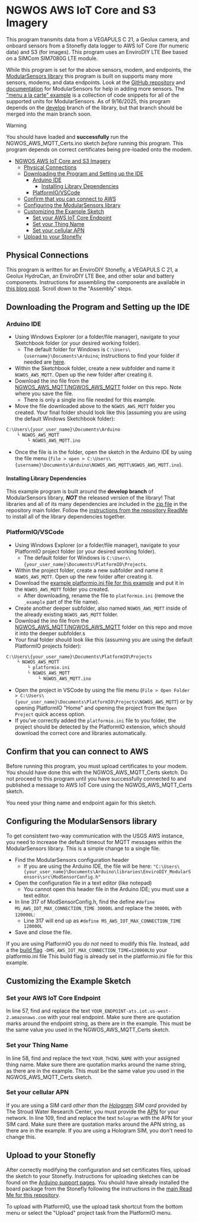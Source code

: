 # NGWOS AWS IoT Core and S3 Imagery

This program transmits data from a VEGAPULS C 21, a Geolux camera, and onboard sensors from a Stonefly data logger to AWS IoT Core (for numeric data) and S3 (for images).
This program uses an EnviroDIY LTE Bee based on a SIMCom SIM7080G LTE module.

While this program is set for the above sensors, modem, and endpoints, the [ModularSensors library](https://github.com/EnviroDIY/ModularSensors/) this program is built on supports many more sensors, modems, and data endpoints.
Look at the [GitHub repository](https://github.com/EnviroDIY/ModularSensors/) and [documentation](https://envirodiy.github.io/ModularSensors/) for ModularSensors for help in adding more sensors.
The ["menu a la carte" example](https://github.com/EnviroDIY/ModularSensors/tree/master/examples/menu_a_la_carte) is a collection of code snippets for all of the supported units for ModularSensors.
As of 9/16/2025, this program depends on the [develop](https://github.com/EnviroDIY/ModularSensors/tree/develop) branch of the library, but that branch should be merged into the main branch soon.

> [!WARNING]
> You should have loaded and **successfully** run the NGWOS_AWS_MQTT_Certs.ino sketch *before* running this program.
> This program depends on correct certificates being pre-loaded onto the modem.

- [NGWOS AWS IoT Core and S3 Imagery](#ngwos-aws-iot-core-and-s3-imagery)
  - [Physical Connections](#physical-connections)
  - [Downloading the Program and Setting up the IDE](#downloading-the-program-and-setting-up-the-ide)
    - [Arduino IDE](#arduino-ide)
      - [Installing Library Dependencies](#installing-library-dependencies)
    - [PlatformIO/VSCode](#platformiovscode)
  - [Confirm that you can connect to AWS](#confirm-that-you-can-connect-to-aws)
  - [Configuring the ModularSensors library](#configuring-the-modularsensors-library)
  - [Customizing the Example Sketch](#customizing-the-example-sketch)
    - [Set your AWS IoT Core Endpoint](#set-your-aws-iot-core-endpoint)
    - [Set your Thing Name](#set-your-thing-name)
    - [Set your cellular APN](#set-your-cellular-apn)
  - [Upload to your Stonefly](#upload-to-your-stonefly)

## Physical Connections

This program is written for an EnviroDIY Stonefly, a VEGAPULS C 21, a Geolux HydroCan, an EnviroDIY LTE Bee, and other solar and battery components.
Instructions for assembling the components are available in [this blog post](https://www.envirodiy.org/river-flood-monitoring-system-for-rapid-deployment/).
Scroll down to the "Assembly" steps.

## Downloading the Program and Setting up the IDE

### Arduino IDE

- Using Windows Explorer (or a folder/file manager), navigate to your Sketchbook folder (or your desired working folder).
  - The default folder for Windows is `C:\Users\{username}\Documents\Arduino`; instructions to find your folder if needed are [here](https://support.arduino.cc/hc/en-us/articles/4412950938514-Open-the-Sketchbook-folder).
- Within the Sketchbook folder, create a new subfolder and name it `NGWOS_AWS_MQTT`. Open up the new folder after creating it.
- Download the ino file from the [NGWOS_AWS_MQTT/NGWOS_AWS_MQTT](https://github.com/EnviroDIY/USGS_NGWOS/tree/main/NGWOS_AWS_MQTT/NGWOS_AWS_MQTT) folder on this repo. Note where you save the file.
  - There is only a single ino file needed for this example.
- Move the file downloaded above to the `NGWOS_AWS_MQTT` folder you created.  Your final folder should look like this (assuming you are using the default Windows Sketchbook folder):

```txt
C:\Users\{your_user_name}\Documents\Arduino
    └ NGWOS_AWS_MQTT
        └ NGWOS_AWS_MQTT.ino
```

- Once the file is in the folder, open the sketch in the Arduino IDE by using the file menu (`file > open > C:\Users\{username}\Documents\Arduino\NGWOS_AWS_MQTT\NGWOS_AWS_MQTT.ino`).

#### Installing Library Dependencies

This example program is built around the **develop branch** of ModularSensors library, ***NOT*** the released version of the library!
That libraries and all of its many dependencies are included in the [zip file](https://github.com/EnviroDIY/USGS_NGWOS/blob/main/AllDependencies.zip) in the repository main folder.
Follow the [instructions from the repository ReadMe](https://github.com/EnviroDIY/USGS_NGWOS/tree/main#installing-or-updating-libraries-for-the-examples-in-the-arduino-ide) to install all of the library dependencies together.

### PlatformIO/VSCode

- Using Windows Explorer (or a folder/file manager), navigate to your PlatformIO project folder (or your desired working folder).
  - The default folder for Windows is `C:\Users\{your_user_name}\Documents\PlatformIO\Projects`.
- Within the project folder, create a new subfolder and name it `NGWOS_AWS_MQTT`. Open up the new folder after creating it.
- Download the [example platformio.ini file for this example](https://github.com/EnviroDIY/USGS_NGWOS/blob/main/NGWOS_AWS_MQTT/platformio_example.ini) and put it in the `NGWOS_AWS_MQTT` folder you created.
  - After downloading, rename the file to `platformio.ini` (remove the `_example` part of the file name).
- Create another deeper subfolder, also named `NGWOS_AWS_MQTT` inside of the already existing `NGWOS_AWS_MQTT` folder.
- Download the ino file from the [NGWOS_AWS_MQTT/NGWOS_AWS_MQTT](https://github.com/EnviroDIY/USGS_NGWOS/tree/main/NGWOS_AWS_MQTT/NGWOS_AWS_MQTT) folder on this repo and move it into the deeper subfolder.s
- Your final folder should look like this (assuming you are using the default PlatformIO projects folder):

```txt
C:\Users\{your_user_name}\Documents\PlatformIO\Projects
    └ NGWOS_AWS_MQTT
        └ platformio.ini
        └ NGWOS_AWS_MQTT
            └ NGWOS_AWS_MQTT.ino
```

- Open the project in VSCode by using the file menu (`File > Open Folder > C:\Users\{your_user_name}\Documents\PlatformIO\Projects\NGWOS_AWS_MQTT`) or by opening PlatformIO "Home" and opening the project from the `Open Project` quick access option.
- If you've correctly added the `platformio.ini` file to you folder, the project should be detected by the PlatformIO extension, which should download the correct core and libraries automatically.

## Confirm that you can connect to AWS

Before running this program, you must upload certificates to your modem.
You should have done this with the NGWOS_AWS_MQTT_Certs sketch.
Do not proceed to this program until you have successfully connected to and published a message to AWS IoT Core using the NGWOS_AWS_MQTT_Certs sketch.

You need your thing name and endpoint again for this sketch.

## Configuring the ModularSensors library

To get consistent two-way communication with the USGS AWS instance, you need to increase the default timeout for MQTT messages within the ModularSensors library.
This is a simple change to a single file.

- Find the ModularSensors configuration header
  - If you are using the Arduino IDE, the file will be here: `"C:\Users\{your_user_name}\Documents\Arduino\libraries\EnviroDIY_ModularSensors\src\ModSensorConfig.h"`
- Open the configuration file in a text editor (like notepad)
  - You cannot open this header file in the Arduino IDE; you must use a text editor.
- In line 317 of ModSensorConfig.h, find the define `#define MS_AWS_IOT_MAX_CONNECTION_TIME 30000L` and replace the `30000L` with `120000L`:
  - Line 317 will end up as `#define MS_AWS_IOT_MAX_CONNECTION_TIME 120000L`
- Save and close the file.

If you are using PlatformIO you *do not* need to modify this file.
Instead, add a the [build flag](https://docs.platformio.org/en/latest/projectconf/sections/env/options/build/build_flags.html) `-DMS_AWS_IOT_MAX_CONNECTION_TIME=120000L`to your platformio.ini file
This build flag is already set in the platformio.ini file for this example.

## Customizing the Example Sketch

### Set your AWS IoT Core Endpoint

In line 57, find and replace the text `YOUR_ENDPOINT-ats.iot.us-west-2.amazonaws.com` with your real endpoint.
Make sure there are quotation marks around the endpoint string, as there are in the example.
This must be the same value you used in the NGWOS_AWS_MQTT_Certs sketch.

### Set your Thing Name

In line 58, find and replace the text `YOUR_THING_NAME` with your assigned thing name.
Make sure there are quotation marks around the name string, as there are in the example.
This must be the same value you used in the NGWOS_AWS_MQTT_Certs sketch.

### Set your cellular APN

If you are using a SIM card *other than the [Hologram](https://www.hologram.io/) SIM card* provided by The Stroud Water Research Center, you must provide the [APN](https://en.wikipedia.org/wiki/Access_Point_Name) for your network.
In line 109, find and replace the text `hologram` with the APN for your SIM card.
Make sure there are quotation marks around the APN string, as there are in the example.
If you are using a Hologram SIM, you don't need to change this.

## Upload to your Stonefly

After correctly modifying the configuration and set certificates files, upload the sketch to your Stonefly.
Instructions for uploading sketches can be found on the [Arduino support pages](https://support.arduino.cc/hc/en-us/articles/4733418441116-Upload-a-sketch-in-Arduino-IDE).
You should have already installed the board package from the Stonefly following the instructions in the [main Read Me for this repository](https://github.com/EnviroDIY/USGS_NGWOS/?tab=readme-ov-file#setting-up-the-stonefly-in-the-arduino-ide).

To upload with PlatformIO, use the upload task shortcut from the bottom menu or select the "Upload" project task from the PlatformIO menu.
